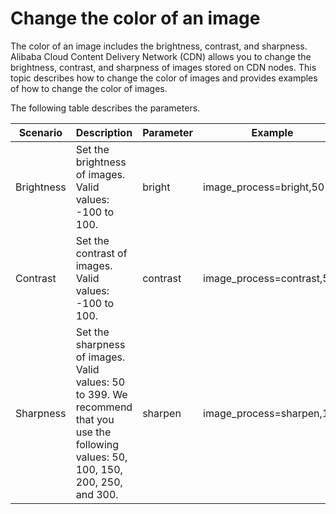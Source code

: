 # Change the color of an image

The color of an image includes the brightness, contrast, and sharpness. Alibaba Cloud Content Delivery Network \(CDN\) allows you to change the brightness, contrast, and sharpness of images stored on CDN nodes. This topic describes how to change the color of images and provides examples of how to change the color of images.

The following table describes the parameters.

|Scenario|Description|Parameter|Example|
|--------|-----------|---------|-------|
|Brightness|Set the brightness of images. Valid values: -100 to 100.|bright|image\_process=bright,50|
|Contrast|Set the contrast of images. Valid values: -100 to 100.|contrast|image\_process=contrast,50|
|Sharpness|Set the sharpness of images. Valid values: 50 to 399. We recommend that you use the following values: 50, 100, 150, 200, 250, and 300.|sharpen|image\_process=sharpen,100|

